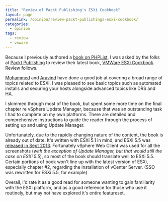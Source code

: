 ```yaml
---
title: "Review of Packt Publishing's ESXi Cookbook"
layout: page
permalink: /opinion/review-packt-publishings-esxi-cookbook/
categories:
  - opinion
tags:
  - review
  - vmware
---
```

Because I previously authored a [book on PHPList][1], I was asked by the folks at [Packt Publishing][2] to review their latest book, [VMWare ESXi Cookbook][3]. Review follows.

[Mohammed][4] and [Aravind][5] have done a good job at covering a broad range of topics related to ESXi. I was pleased to see basic topics such as automated installs and securing your hosts alongside advanced topics like DRS and HA.

I skimmed through most of the book, but spent some more time on the final chapter re vSphere Update Manager, because that was an outstanding task I had to complete on my own platforms. There are detailed and comprehensive instructions to guide the reader through the process of setting up and using Update Manager.

Unfortunately, due to the rapidly changing nature of the content, the book is already out of date. It's written with ESXi 5.1 in mind, and ESXi 5.5 was [released in Sept 2013][6]. Fortunately vSphere Web Client was used for all the screenshots (*with the exception of Update Manager, but that would still the case on ESXi 5.5*), so most of the book should translate well to ESXi 5.5. Certain portions of book won't line up with the latest version of ESXi, especially chapter #2, regarding the installation of vCenter Server. (SSO was rewritten for ESXi 5.5, for example)

Overall, I'd rate it as a good read for someone wanting to gain familiarity with the ESXi platform, and as a good reference for those who use it routinely, but may not have explored it's entire featureset.

 [1]: http://www.packtpub.com/phplist-2-e-mail-campaign-manager/book
 [2]: http://www.packtpub.com
 [3]: http://www.packtpub.com/vmware-esxi-cookbook/book
 [4]: http://www.vmwarearena.com
 [5]: http://aravindsivaraman.com/
 [6]: https://www.vmware.com/support/vsphere5/doc/vsphere-esx-vcenter-server-55-release-notes.html
